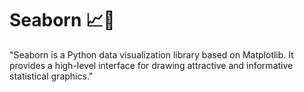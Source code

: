 # Seaborn 📈🎨

"Seaborn is a Python data visualization library based on Matplotlib. It provides a high-level interface for drawing attractive and informative statistical graphics."
